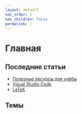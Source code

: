 ```yaml
---
layout: default
nav_order: 1
has_children: false
permalink: /
---
```


# Главная

## Последние статьи

- [Полезные ресурсы для учёбы](articles/resources.md)
- [Visual Studio Code](articles/vscode.md)
- [LaTeX](articles/latex.md)

## Темы
